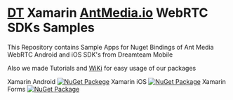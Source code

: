 # [DT](https://dreamteam-mobile.com/) Xamarin [AntMedia.io](https://antmedia.io/) WebRTC SDKs Samples

This Repository contains Sample Apps for Nuget Bindings of Ant Media WebRTC Android and iOS SDK's from Dreamteam Mobile

Also we made Tutorials and [WiKi](wiki) for easy usage of our packages

Xamarin Android [![NuGet Packege](https://buildstats.info/nuget/DT.Xamarin.AntMedia.WebRTC.Android/)](https://www.nuget.org/packages/DT.Xamarin.AntMedia.WebRTC.Android/)
Xamarin iOS [![NuGet Package](https://buildstats.info/nuget/DT.Xamarin.AntMedia.WebRTC.iOS/)](https://www.nuget.org/packages/DT.Xamarin.AntMedia.WebRTC.iOS/)
Xamarin Forms [![NuGet Package](https://buildstats.info/nuget/DT.Xamarin.AntMedia.WebRTC.Forms/)](https://www.nuget.org/packages/DT.Xamarin.AntMedia.WebRTC.Forms/)
